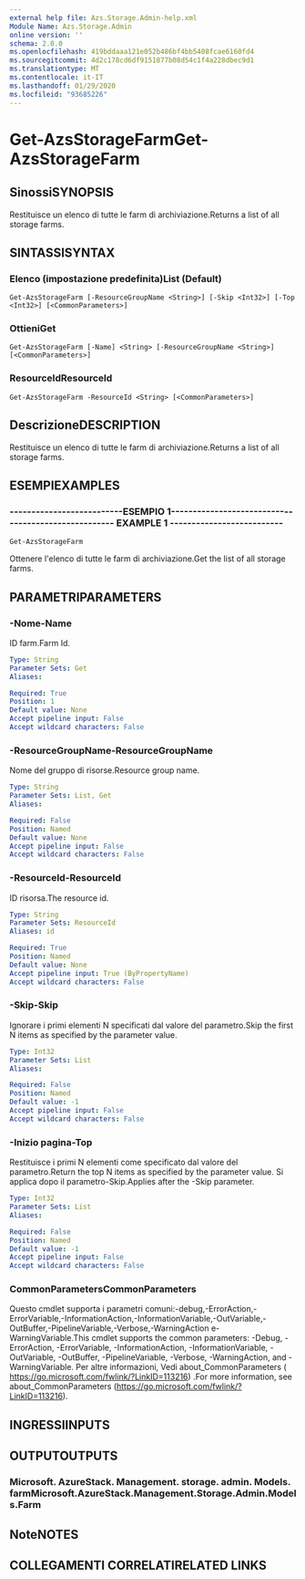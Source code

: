 ```yaml
---
external help file: Azs.Storage.Admin-help.xml
Module Name: Azs.Storage.Admin
online version: ''
schema: 2.0.0
ms.openlocfilehash: 419bddaaa121e052b486bf4bb5408fcae6160fd4
ms.sourcegitcommit: 4d2c178cd6df9151877b08d54c1f4a228dbec9d1
ms.translationtype: MT
ms.contentlocale: it-IT
ms.lasthandoff: 01/29/2020
ms.locfileid: "93685226"
---
```

# <span data-ttu-id="7b87b-101">Get-AzsStorageFarm</span><span class="sxs-lookup"><span data-stu-id="7b87b-101">Get-AzsStorageFarm</span></span>

## <span data-ttu-id="7b87b-102">Sinossi</span><span class="sxs-lookup"><span data-stu-id="7b87b-102">SYNOPSIS</span></span>
<span data-ttu-id="7b87b-103">Restituisce un elenco di tutte le farm di archiviazione.</span><span class="sxs-lookup"><span data-stu-id="7b87b-103">Returns a list of all storage farms.</span></span>

## <span data-ttu-id="7b87b-104">SINTASSI</span><span class="sxs-lookup"><span data-stu-id="7b87b-104">SYNTAX</span></span>

### <span data-ttu-id="7b87b-105">Elenco (impostazione predefinita)</span><span class="sxs-lookup"><span data-stu-id="7b87b-105">List (Default)</span></span>
```
Get-AzsStorageFarm [-ResourceGroupName <String>] [-Skip <Int32>] [-Top <Int32>] [<CommonParameters>]
```

### <span data-ttu-id="7b87b-106">Ottieni</span><span class="sxs-lookup"><span data-stu-id="7b87b-106">Get</span></span>
```
Get-AzsStorageFarm [-Name] <String> [-ResourceGroupName <String>] [<CommonParameters>]
```

### <span data-ttu-id="7b87b-107">ResourceId</span><span class="sxs-lookup"><span data-stu-id="7b87b-107">ResourceId</span></span>
```
Get-AzsStorageFarm -ResourceId <String> [<CommonParameters>]
```

## <span data-ttu-id="7b87b-108">Descrizione</span><span class="sxs-lookup"><span data-stu-id="7b87b-108">DESCRIPTION</span></span>
<span data-ttu-id="7b87b-109">Restituisce un elenco di tutte le farm di archiviazione.</span><span class="sxs-lookup"><span data-stu-id="7b87b-109">Returns a list of all storage farms.</span></span>

## <span data-ttu-id="7b87b-110">ESEMPI</span><span class="sxs-lookup"><span data-stu-id="7b87b-110">EXAMPLES</span></span>

### <span data-ttu-id="7b87b-111">--------------------------ESEMPIO 1--------------------------</span><span class="sxs-lookup"><span data-stu-id="7b87b-111">-------------------------- EXAMPLE 1 --------------------------</span></span>
```
Get-AzsStorageFarm
```

<span data-ttu-id="7b87b-112">Ottenere l'elenco di tutte le farm di archiviazione.</span><span class="sxs-lookup"><span data-stu-id="7b87b-112">Get the list of all storage farms.</span></span>

## <span data-ttu-id="7b87b-113">PARAMETRI</span><span class="sxs-lookup"><span data-stu-id="7b87b-113">PARAMETERS</span></span>

### <span data-ttu-id="7b87b-114">-Nome</span><span class="sxs-lookup"><span data-stu-id="7b87b-114">-Name</span></span>
<span data-ttu-id="7b87b-115">ID farm.</span><span class="sxs-lookup"><span data-stu-id="7b87b-115">Farm Id.</span></span>

```yaml
Type: String
Parameter Sets: Get
Aliases: 

Required: True
Position: 1
Default value: None
Accept pipeline input: False
Accept wildcard characters: False
```

### <span data-ttu-id="7b87b-116">-ResourceGroupName</span><span class="sxs-lookup"><span data-stu-id="7b87b-116">-ResourceGroupName</span></span>
<span data-ttu-id="7b87b-117">Nome del gruppo di risorse.</span><span class="sxs-lookup"><span data-stu-id="7b87b-117">Resource group name.</span></span>

```yaml
Type: String
Parameter Sets: List, Get
Aliases: 

Required: False
Position: Named
Default value: None
Accept pipeline input: False
Accept wildcard characters: False
```

### <span data-ttu-id="7b87b-118">-ResourceId</span><span class="sxs-lookup"><span data-stu-id="7b87b-118">-ResourceId</span></span>
<span data-ttu-id="7b87b-119">ID risorsa.</span><span class="sxs-lookup"><span data-stu-id="7b87b-119">The resource id.</span></span>

```yaml
Type: String
Parameter Sets: ResourceId
Aliases: id

Required: True
Position: Named
Default value: None
Accept pipeline input: True (ByPropertyName)
Accept wildcard characters: False
```

### <span data-ttu-id="7b87b-120">-Skip</span><span class="sxs-lookup"><span data-stu-id="7b87b-120">-Skip</span></span>
<span data-ttu-id="7b87b-121">Ignorare i primi elementi N specificati dal valore del parametro.</span><span class="sxs-lookup"><span data-stu-id="7b87b-121">Skip the first N items as specified by the parameter value.</span></span>

```yaml
Type: Int32
Parameter Sets: List
Aliases: 

Required: False
Position: Named
Default value: -1
Accept pipeline input: False
Accept wildcard characters: False
```

### <span data-ttu-id="7b87b-122">-Inizio pagina</span><span class="sxs-lookup"><span data-stu-id="7b87b-122">-Top</span></span>
<span data-ttu-id="7b87b-123">Restituisce i primi N elementi come specificato dal valore del parametro.</span><span class="sxs-lookup"><span data-stu-id="7b87b-123">Return the top N items as specified by the parameter value.</span></span>
<span data-ttu-id="7b87b-124">Si applica dopo il parametro-Skip.</span><span class="sxs-lookup"><span data-stu-id="7b87b-124">Applies after the -Skip parameter.</span></span>

```yaml
Type: Int32
Parameter Sets: List
Aliases: 

Required: False
Position: Named
Default value: -1
Accept pipeline input: False
Accept wildcard characters: False
```

### <span data-ttu-id="7b87b-125">CommonParameters</span><span class="sxs-lookup"><span data-stu-id="7b87b-125">CommonParameters</span></span>
<span data-ttu-id="7b87b-126">Questo cmdlet supporta i parametri comuni:-debug,-ErrorAction,-ErrorVariable,-InformationAction,-InformationVariable,-OutVariable,-OutBuffer,-PipelineVariable,-Verbose,-WarningAction e-WarningVariable.</span><span class="sxs-lookup"><span data-stu-id="7b87b-126">This cmdlet supports the common parameters: -Debug, -ErrorAction, -ErrorVariable, -InformationAction, -InformationVariable, -OutVariable, -OutBuffer, -PipelineVariable, -Verbose, -WarningAction, and -WarningVariable.</span></span> <span data-ttu-id="7b87b-127">Per altre informazioni, Vedi about_CommonParameters ( https://go.microsoft.com/fwlink/?LinkID=113216) .</span><span class="sxs-lookup"><span data-stu-id="7b87b-127">For more information, see about_CommonParameters (https://go.microsoft.com/fwlink/?LinkID=113216).</span></span>

## <span data-ttu-id="7b87b-128">INGRESSI</span><span class="sxs-lookup"><span data-stu-id="7b87b-128">INPUTS</span></span>

## <span data-ttu-id="7b87b-129">OUTPUT</span><span class="sxs-lookup"><span data-stu-id="7b87b-129">OUTPUTS</span></span>

### <span data-ttu-id="7b87b-130">Microsoft. AzureStack. Management. storage. admin. Models. farm</span><span class="sxs-lookup"><span data-stu-id="7b87b-130">Microsoft.AzureStack.Management.Storage.Admin.Models.Farm</span></span>

## <span data-ttu-id="7b87b-131">Note</span><span class="sxs-lookup"><span data-stu-id="7b87b-131">NOTES</span></span>

## <span data-ttu-id="7b87b-132">COLLEGAMENTI CORRELATI</span><span class="sxs-lookup"><span data-stu-id="7b87b-132">RELATED LINKS</span></span>

